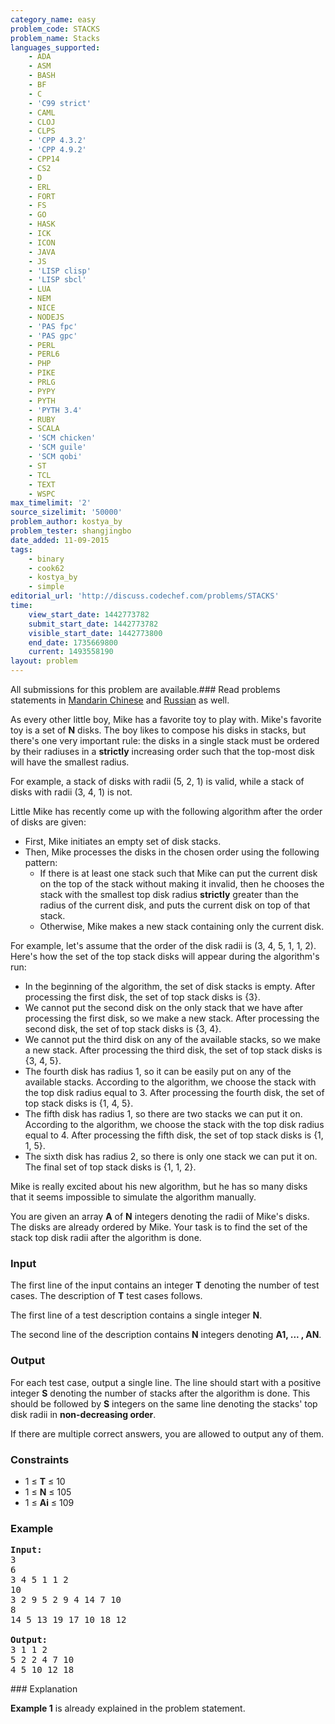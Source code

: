 ```yaml
---
category_name: easy
problem_code: STACKS
problem_name: Stacks
languages_supported:
    - ADA
    - ASM
    - BASH
    - BF
    - C
    - 'C99 strict'
    - CAML
    - CLOJ
    - CLPS
    - 'CPP 4.3.2'
    - 'CPP 4.9.2'
    - CPP14
    - CS2
    - D
    - ERL
    - FORT
    - FS
    - GO
    - HASK
    - ICK
    - ICON
    - JAVA
    - JS
    - 'LISP clisp'
    - 'LISP sbcl'
    - LUA
    - NEM
    - NICE
    - NODEJS
    - 'PAS fpc'
    - 'PAS gpc'
    - PERL
    - PERL6
    - PHP
    - PIKE
    - PRLG
    - PYPY
    - PYTH
    - 'PYTH 3.4'
    - RUBY
    - SCALA
    - 'SCM chicken'
    - 'SCM guile'
    - 'SCM qobi'
    - ST
    - TCL
    - TEXT
    - WSPC
max_timelimit: '2'
source_sizelimit: '50000'
problem_author: kostya_by
problem_tester: shangjingbo
date_added: 11-09-2015
tags:
    - binary
    - cook62
    - kostya_by
    - simple
editorial_url: 'http://discuss.codechef.com/problems/STACKS'
time:
    view_start_date: 1442773782
    submit_start_date: 1442773782
    visible_start_date: 1442773800
    end_date: 1735669800
    current: 1493558190
layout: problem
---
```

All submissions for this problem are available.###  Read problems statements in [Mandarin Chinese](http://www.codechef.com/download/translated/COOK62/mandarin/STACKS.pdf) and [Russian](http://www.codechef.com/download/translated/COOK62/russian/STACKS.pdf) as well.

As every other little boy, Mike has a favorite toy to play with. Mike's favorite toy is a set of **N** disks. The boy likes to compose his disks in stacks, but there's one very important rule: the disks in a single stack must be ordered by their radiuses in a **strictly** increasing order such that the top-most disk will have the smallest radius.

For example, a stack of disks with radii (5, 2, 1) is valid, while a stack of disks with radii (3, 4, 1) is not.

Little Mike has recently come up with the following algorithm after the order of disks are given:

- First, Mike initiates an empty set of disk stacks.
- Then, Mike processes the disks in the chosen order using the following pattern: 
  - If there is at least one stack such that Mike can put the current disk on the top of the stack without making it invalid, then he chooses the stack with the smallest top disk radius **strictly** greater than the radius of the current disk, and puts the current disk on top of that stack.
  - Otherwise, Mike makes a new stack containing only the current disk.

For example, let's assume that the order of the disk radii is (3, 4, 5, 1, 1, 2). Here's how the set of the top stack disks will appear during the algorithm's run:

- In the beginning of the algorithm, the set of disk stacks is empty. After processing the first disk, the set of top stack disks is {3}.
- We cannot put the second disk on the only stack that we have after processing the first disk, so we make a new stack. After processing the second disk, the set of top stack disks is {3, 4}.
- We cannot put the third disk on any of the available stacks, so we make a new stack. After processing the third disk, the set of top stack disks is {3, 4, 5}.
- The fourth disk has radius 1, so it can be easily put on any of the available stacks. According to the algorithm, we choose the stack with the top disk radius equal to 3. After processing the fourth disk, the set of top stack disks is {1, 4, 5}.
- The fifth disk has radius 1, so there are two stacks we can put it on. According to the algorithm, we choose the stack with the top disk radius equal to 4. After processing the fifth disk, the set of top stack disks is {1, 1, 5}.
- The sixth disk has radius 2, so there is only one stack we can put it on. The final set of top stack disks is {1, 1, 2}.

Mike is really excited about his new algorithm, but he has so many disks that it seems impossible to simulate the algorithm manually.

You are given an array **A** of **N** integers denoting the radii of Mike's disks. The disks are already ordered by Mike. Your task is to find the set of the stack top disk radii after the algorithm is done.

### Input

The first line of the input contains an integer **T** denoting the number of test cases. The description of **T** test cases follows.

The first line of a test description contains a single integer **N**.

The second line of the description contains **N** integers denoting **A1, ... , AN**.

### Output

For each test case, output a single line. The line should start with a positive integer **S** denoting the number of stacks after the algorithm is done. This should be followed by **S** integers on the same line denoting the stacks' top disk radii in **non-decreasing order**.

If there are multiple correct answers, you are allowed to output any of them.

### Constraints

- 1 ≤ **T** ≤ 10
- 1 ≤ **N** ≤ 105
- 1 ≤ **Ai** ≤ 109

### Example

<pre><b>Input:</b>
3
6
3 4 5 1 1 2
10
3 2 9 5 2 9 4 14 7 10
8
14 5 13 19 17 10 18 12

<b>Output:</b>
3 1 1 2
5 2 2 4 7 10 
4 5 10 12 18 
</pre>### Explanation

**Example 1** is already explained in the problem statement.
